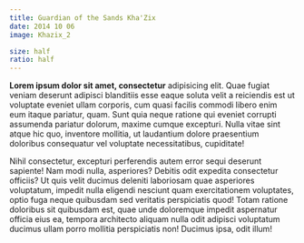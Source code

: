 ```yaml
---
title: Guardian of the Sands Kha'Zix
date: 2014 10 06
image: Khazix_2

size: half
ratio: half
---
```


**Lorem ipsum dolor sit amet, consectetur** adipisicing elit. Quae fugiat veniam deserunt adipisci blanditiis esse eaque soluta velit a reiciendis est ut voluptate eveniet ullam corporis, cum quasi facilis commodi libero enim eum itaque pariatur, quam. Sunt quia neque ratione qui eveniet corrupti assumenda pariatur dolorum, maxime cumque excepturi. Nulla vitae sint atque hic quo, inventore mollitia, ut laudantium dolore praesentium doloribus consequatur vel voluptate necessitatibus, cupiditate!

Nihil consectetur, excepturi perferendis autem error sequi deserunt sapiente! Nam modi nulla, asperiores? Debitis odit expedita consectetur officiis? Ut quis velit ducimus deleniti laboriosam quae asperiores voluptatum, impedit nulla eligendi nesciunt quam exercitationem voluptates, optio fuga neque quibusdam sed veritatis perspiciatis quod! Totam ratione doloribus sit quibusdam est, quae unde doloremque impedit aspernatur officia eius ea, tempora architecto aliquam nulla odit adipisci voluptatum ducimus ullam porro mollitia perspiciatis non! Ducimus ipsa, odit illum!
